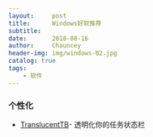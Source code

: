 ```yaml
---
layout:     post   				    
title:      Windows好软推荐 				
subtitle:    
date:       2018-08-16 				
author:     Chauncey 						
header-img: img/windows-02.jpg	
catalog: true 						
tags:							
    - 软件
---
```

### 个性化

- [TranslucentTB](https://github.com/TranslucentTB/TranslucentTB)- 透明化你的任务状态栏
